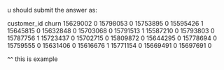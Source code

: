 u should submit the answer as:

customer_id	churn
15629002	0
15798053	0
15753895	0
15595426	1
15645815	0
15632848	0
15703068	0
15791513	1
15587210	0
15793803	0
15787756	1
15723437	0
15702715	0
15809872	0
15644295	0
15778694	0
15759555	0
15631406	0
15616676	1
15771154	0
15669491	0
15697691	0

^^ this is example

